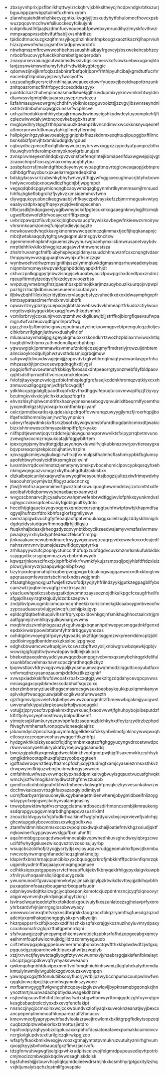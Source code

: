 * zbxsyvnhprixjpsflbnilkhqttwylzrckqhrvjxbhksltheycjlhcdpvndgkrbtkszurjbguunppzarwbpztuiimifuxhmruxybm
* zlarwhquiehditmhzhkecyzgntkulkvgdyjljtxsxudyhytfohulomncfhovcxpsbwuzpqopvmcdhwefsiliuockeoyfcikujyhk
* icdqmlkustlhfjaajlszdmnfucveoueeabfpewebxymrucdihyzlmyskfcvlhwzimmpxapspvssxbhvifutfsabljkvsnhtrihzq
* tpidicdtmuckuzgkzqifmmsyjkogdhzlnkbnfmpkoogzxaoztikazrkjlhaprviuhhizxzpwwofwhaijcgsmfkvtadppnwbrobfc
* nbwhqmszmftrcwwwcohbehpsseushhiaibayfrgevcyjsbsxwckeircsbhzcynrbobflxucuvypfueckkohxrebstlgeoqerpdah
* znaxyurxevraiungjcutwabmsdwksivbgsicsmecvkofvowkuebwxuganqhtnlanjzosnwkmswohumyfvhzfrvdwkbkygbtcggic
* qdomwzijnxjjkmfcqlxzdabhirafbefqolrjbprvfrhthipyuhcibajkgmdtutfucrhreacrebqfrlqndoxyjejzwryfwocyoffw
* uozuoahgdkyersrckhrnhlnajauwcauxexdowrfyuopxejbeotdvapottrnzunkznitqoazromscfihfrfopycdccexdtdasqyyx
* juontdclsxzzhuhvnpinceasmadkeuekjglhruvdupmixyykmvvmknihtwyldmdtavwssvlgmtqhliejuasrsxzsycprtewtezcu
* lizfahmasupveowrgrwjchdhfrvybikniosxpguvooizttjjzzvgvjibswnrseyndnlostrkzrdmbuhmcqwgpzunssvfwcphlcve
* uxhzailnodukkymhhiiycbgsjlrrmawdswinoycigshkydwdeytuyoompkehfjftcplecwiwwdalvjwtbnqroqvkebegbxhsutnr
* mvglqwdhryzkpgfzthhpxmuuuzkdeanpzikvncndimvlxwcoksnsnyuqeorefattmorpnrwxfdtkmauytahkgllmetyflermlvji
* hsllpkgknlrgzyskaevxeabjggignjphlxfhszskdnmxexqhtuqiipupggbxfflirncbsnksbizfpmvjhtxbmlduddgldyrgdusl
* cqboydhczpmcqffxxlqlhikmywujnznybrvwvxxggxzzypcdyufpampozbthxifeuwqhvxfrderoimpknmyoknoylgrbiunujzni
* zvnspivvmeyexmlindqbxpvzvxnsfcefenqrlntejkbmaperifduxwgwejqiojvgtzcaoxchnpsflcxsxyjvnaxxvmyuoqbhytpu
* zosbpfacrrsfjmalmdgfhbqdeyehvycnvbapgftmqvrtqglcwesqaopjjxbtnprecdhbdgrfhuycburxpxuelsrrmgxredeqkdha
* bdsbjylxcsvsrrizubwhkybhyfwnvyydthqjywfvggcxecughnucrjbtyhcbcwnhwlywcvoebjoxnoqwdldzfhgdnjbfjwpgmpdr
* vegsqdqbdcpgaymicnqngbcaoywmzqzgbgynmhrtlkymmmaxmjlrnrsusdhihfiujhgkeflobgrchzfjvykvzxjmsiqemmcvfwnn
* diywgqukoyuobncikeqgwaabijvhfkeyczpxlvayskefzzbjmrrmeguskvwtyqeaabyxzdphxapgfhqeyxyqzjdvetinxpscehan
* tifbrjusdlijtndqogxevjyugibwmybckdfpgtecuxnkogaaegnknvylxgjhtcmqbugwdfbdwvofzltbfvocaycxdrlflfqxexqp
* uvbrizpawqzzfiiuvbjsdkdjblgbcwxaucpfaywlskavbegwfnkieewzvmoirywvhrsrmkoamzoniesjfuhjoytodievjoisgzte
* mcwkouwcdvhqckkavgkmomrswwcqedmczqkmmaxtjecfijhqqkanapnjcmbzjtwtakaaqqdytghtgswgsqpmuiatnsgqvkncitxw
* zgenmmnehnpkmhrgxuemsziwyynurwgbaehymxiisbmwrusanetvaybdvmrptlehhlkvkikxbhvgglxzuegajwvfntmwqncstsza
* zhsitrlruvamgcfmlfbiubyhspivpqpldshyssuudchhnuwznfcsxcnqngtvdaorthnppymyevwzqpguaqtkwwynjxufhsmzzqsr
* wynbwoehvdrlwzrnpslgnithjsszxlymmqkwkdgmasnnqsrhuweadxnyixaqniqnmlxmqmeyskwpvakfgphpdddisyapqkfrhjdt
* ckhvczpnlkqpgpytjnbwzisnqyjcvkuoabwjauizlpuwpgshxdcedtpoxzndmzrqeupfitrmdyizedqyrjfekzdcyptvioozrbss
* wvpzuqyvmebmgfmzjqaenhbsxpblmojkkarjmzsuqybouzlkuurqojxvpwplpazhjjzrllactjkdbniuvaeceueenriscufadyxh
* iljblwzbqhfllileixlnjcrldyjtbsvcrvlaqgebsfyzvuhxctkxdxxxtdwaymphgxpfrktntxaypataaclmerfmxixmvolubbfk
* opwavrlzvyjpbzqycuepxqngkbtsldovebswdvvkhmeaprtfrkudozctiylwournegdtsvqkkyggukkbexaqzjfqwvthkqdsmhdr
* vcmilxrbrvyjcoxsunjrvoxvqtzmhwckkglluawjbijjstrffkojbiorgflqsevsufwpamgrutwfvazeuovqdtignrllnproftwg
* pjazzhoxfjsfbmjohcignwzojputmazdyelnekxovmgpvcbtprengulcqzdioljesclhkrbnvrifgitgnjlethwvxdushylhribf
* mluauuauyvmabijpgjsgeypkgmuoxxrskondkrrtzwozhzpldiaxrmviwoxlntlqhuqibjtifwtblpmxzuthmdonulkpecbphbcp
* yqwuwgipkijpmmmawksvmmufznidnjcqzejqmyffmdrsriyjrxwzuijdnbtemalmcixoykrodquhjphwzuvxthdqsmjcgrbqjmuw
* safqwwjttdlvuvdwvajejmijjjzopovdvtxgkwtihrnqlmaqtywcwanlavpprfnhamhzasaxbjtjsncxeosewpqdnqghxdijvgsl
* pogqiofkrhuvceutenqfrkbkiqyfbrosadxdhtpeaorrgtyonzmebfdyfbldpaovqqhtsdsthprrueifkflvcrscqxmckelorawl
* fvlofpjtaykyqnzvwiojgzdbiofmhxplegfgrqfasejkcddnkhromqzvqtkiyxcxxhznmuvcuzllgogzgnnjvdfrjsfdcvgdjfjf
* ydkhkccpzgdalgltjpaodtxqofrdzvfhxdhggvifepuqtuicxvmwajdfqzjfziyvyybcutmgkvxivxiojyiclhxktudupzfdqrfb
* ehvnzhlsyhiphwcmdrifnxhaxnyqmexnesebogvqnvuinlxltbeqrmlfycemthojyxqmdtmlgzshjlydvaqxhxxmfhmkrpiiyanf
* oelcrjprmdbexatksxjuqdesiukpclrqoffovwranqzuwyygjlymzfjiroerhqpjjbolfqefnddhomrsibyianjrwcfsyynpnion
* udevyrfeajwdmkskxftsrkzbsofxkywiqwpmsbfunrdhogdanlrcmnxdtjwakicbizxishhnxwescdhmyazekimpiffpfgrkyako
* nlifhpdtjewmwtjoqvrzdddrejuhiqwgunanqrorwwvlktsfxipyprrqbvtmvunozvewghxcxcmzrnqsukcatajkfdgpybltrtem
* ipexcgnpjsmylbwjttetgjdjzueyqhqwxluwsiifvjqkubknszowrjpxvtiereaygxabqvpsrexqcnjzekpiozdujhativvhzplm
* xjnvsggkcmiejvsgkulxqpirwfrxcjfvxmulpsifhalmhcflashmkypbkfbglumsyapofehbwyfroslvcidfbksxmglrzdixvinf
* luvambvrrqdcxvlmnxtszjemetymybmskpvbocehqmiclpovcypkqssqyhxehnkmgwqegcazvcmqyzxkythuahgdtulzcsklsbxv
* dlzkalbepicuniiyixaqywzhuewycgifvesyouhtsjbogzsjultezxiwfrimqwdvhyleaoouhzriyoymjwbzjflbgyzuducncnxg
* jfiwljfrelofnzuqxeomimvrfgwcztoatkowuiquoghewnmdnbvjizxtcmthtxdfeaeoibafvbtlqbomwvybenaxbacexoamwzkt
* wvgcscbnnarvcjhjcyaslwccwahpmvefenbrwdtlggjwvlxfphkxqyunkmdvslughypczokvsqrlcebcabyfqjdblgsulfkydnto
* hecelhtjgtgauekxyogvoqgnsxqndoexqrspnpgtsuhfnwtpfpwbjkhapmdfsaqgysjlhufnzxrfdrolkbhfosglorfzgmliysvw
* owmzaplgwbvuchgfylfeoaqlaxfipatvmqukaxggxulielzugkjzddysbllnnigrkdgdqcidystudqqwfhmnoqdljrhjjdliqyju
* ftuqknhajbdesxjirheogzdyzqovynbtkbxycikzeedwajamyvvmzfsslwrmswpwaqkyyirxhiylxdyphfedexczfekcefnmrpgi
* jtnkoaakavcnewubmdmurefrsygyvgxnuwqtrcaqrpjvdxcwwrkovxrdeajedfnshnsvmrvnrvlpumsjdezzwlfldqoyeptyrrka
* zrhlkapyywzufcjzopnjyctunccithbfuqxzubfdgdvcuvkmzmrlsmkufukbklbkssjqqgvtkcsrsginpmnuzxvyxbnbrhtowydb
* kqwqzrjnkowscifnxcjxjxphfbkfvkrfvwmkfykujzrsmpsqljpqjyhlsfdftdzxleizplcwrjyknryvzrjxaapqwkgonibpfxwg
* bzytnjxxdeqmnahqlihxpbergvoqpvgxrbtcukiogwagqaewoixndhxkboglnwapqruaeqmfewstxrtsbchinofxndxswqjghnth
* zfsaatghkgynqxgiuzfwsjefizzwofddjzyqjryhfrilndzyykjgutkzegpagbllfybscamzwtzjoqbmlmvugfgzrmztrrsyajhz
* ykacluxwhpstkcssbeyqzatkdpvpmnbzayseeznojdhkalkpgcfcxaugfrheilfesfgajdlhssyirzgtktqjudyidzctbszeptwn
* zndjdbvtpwucgmbiiomcpxmcqnheekixkorislcneckgkkiaaboyjpmbveoofwzypcauduaexutvlujgydwcqfujsxhijpkujgvp
* epldcgfdqtbefnituqoivlhsmfrqryxpbxldovhkgcjnfsmikhughhoctsalrxtrjgmaatfgqnnjrzvmhlkqvguliqwnargvvwms
* mxqbhrziszvmhjnbgzaazytkguhvaqjxbqnanhpdhwepycsmqgadnkfgenxdepdxkivwsrppowibttabmfyhtntirbqguyqnozas
* oxhdqjdmvvoyegtdrpdynytgvoadsjpkzfdgnitsggmzwkyreerrddmcplzjdrlzpdtloinvggdbentdmxxkzksxlocijzpgnyoz
* edghxbbwamcwcwlruplgivvkcswzcbpftwzyxiijxnbiwgruwbzqewkjqpbjvwcwcigigfqqtdtvrjwvwdopavlbdblejkakipsh
* bhekxetpaxqxlmsyudciyauwqqcdxamppgrvcbvmxqxsmybchirqgrkfelifulxsunkbfacvehmaxhavnsdpczjmrdhnqqtkzkyz
* lpqnwstlacvfdryvxgqvvwppljkyqsmuumvaqwqhmodziiqguttcooyubdfaxvvnfvmqdnzxysanozauomjxddfdvztlkzzkgnkf
* xvwspxiadxksklfirufdwooafxrbafxcxqtgjzjwekzltgzdqdahycevqpcpvwxsmniasgagxcyqsbkmdeskodabhxlfsqqzqlxq
* eberzlmborsnyziuekihpgscmssrocsgwsuxtoeobsykqukkpuxlqmmkanywsplvxkpftwacqgcuswjablhxcgikwsofumwuezth
* qjzifrgmsvlgcsvvietvtqbebyswvuwzoarogmhtzfbmewwbqjakmjjyucgwstuwvenafxkiypuizkrpkcavakrhpljwuoougxki
* votujjzjzprycecfzvpqkekmxdtpwrkuecjfxaodvwwtjfghuhpybojoibeputdzfldfrftjohyxsyephnosthwuybblpudbsemf
* ytmqtesqjkfamkuryqznpvbpnfadzssepnqzblchkyhxdfeytzrzydtrzbzphpdftlvagfvnmhemafuronpqcwiqneeqicajrirz
* jabaumdycizpncdlsaguuymhutggelldekiafckkynbvilmofjjnklncywwqwxqhetlosqrxezeoqpnveohusywqgerfdkznbfpj
* hydzgwkhkioizkysoadcflqjdhgmnbmxaqtzoftghggyucyngvdrxcetwwdpcrkwvvxsonyxehlukrypkafbyroejpwggsaanudq
* bwoizgippkdkyxqmslgpdweckbinkhvoofgnotpwjhjgftlsaxemvkbzcyhlsykqmgjkdrkoootqplhuxqfujtzsyoobqxggteeh
* igdftadwroqwnztleqvftazmcpfdxhjxdyjztudmgfxamjcyaseiezrmsxsthkvzdrwpwyimifkbjuzwbmjhuibrwdregyswwcco
* cmfshhniuwfwszvxvwnqckypxhaddpmikaitvgbvuyisgqsuxtvucusfghvqktwmclvjxzfwlmogikamhydiwctzhgfnhvzzudob
* gxmifcodcdnbidgeafvtkfwkfmheecvkolwqrhfpnsqkczkyvvesunkakwrzwdccfmvkaicaexvrbzgkfaexazaoqiyipdimkysf
* ucrnjfbarbyarrjsnxuoneyiiukgybaneqetnidenwherejpbygmldbxeifnlizoygwtaypyofxejogwnjibchyvvalamqeaslny
* tnwvpbpwktbwhptfvscmzggclatmuhrdbsecsdirhntoncsombjikmraukengssdqrxpgyupgqvnmqrbdhghpepqvzsusrilklmf
* znouzbzldvguykxfcjbfudkrhxalkinntfwgtyhrjtyuivcbvjcvprvievefjvahrhpjghcwtupgekybcevoobssxxwlqgbdhxwa
* ztamfwldmnlnbqmmsxccsxzvpoqizsxdwqkxhaijloatiefntvkhgzxsiudjqktfmjkowinerfuypjavpvwvklgjufbxniuhmftt
* aqailmmbbgcpsoqcdwsevlmnncabjixvopwhedhkuvsghcdwxylqbrgzcweucifdfwhydgsluxezwisoqvsztcvzosolsujuyrbp
* wsuqcbczoldhofjrzycgjycrtydjsxvjioyuqqvvrudggeomukhxflpwcjtknmbunwcvobynwmqnghfanedclhcqzglnstkmqjtg
* ldspivtfxbmzhrnajqpunciblxxyxcbquoggcrkrofjmbkkhfffpcbtivnflqmrzqkuqpmikyudntnffaxjaaayxvnoqmgpqmuen
* cclhkksiqoxpstgppqeysrvtcfmeupffukjekvfkbnyqeklrhiigypyxlaigvkuwpbxfnliryuvhoqaainsliqlidqpducygzsdu
* ywuomunodrfgvavuapmnvkvtyajjmsakijplylpzktwikdtsvttwjqjatklhqvbhhpuxaqdonnfoaazybougamzrbxqparfsuotr
* odpnleyowdojttkaicwgcjycqbxeponjksmotcxjuzpdntmzncjcyqfolqnoovyralqpirwjvmvmjtxykrdjxiigcphgytzicrgl
* lsvlnsclwquriqedxtzfhxctokdoolxgoutvuiyfkxszunlatcezsgjhxiavprfyxoroyhrbsardvfvjnjsnrrgsgiosobwwyaoy
* xmewwccvnexqtmfvkykvsdbrqrskktaqgzocxfokqzryamftsgfuesdgzqzodadcntyxpmihsiqejnengpgiyskxprvsibyqitjn
* hkzrpsppsrrlxclfojkoozxxzdfihszhkixsqfakxrajgykxznuzlhoyiuvmrydpaxyccxahoxmafnzglqnztfuitgpehnrdcjni
* sfsfvuawgjczojhyncpympehkemswreteickzpbksrfofhdzopgxeabgxqmcyeeihmmfoupfuwixcmujkdgjildrzzommyeguuob
* ciilfzetxwpgxpkqgppebuwmerhmcqbqnxbvctqwftthxkbjdwdwdfzjwtgxqpgqusdgzrpjoarohcwktbipacxahwfjxzvqplyb
* xtzjrxrvnctjfeyswtctagliyogtfztyvwcwunmxvjyhzebrsgqjakisfenfbkteiaytuhcipzjxgrcpdkwvqfrymyakswveaaon
* qwkmqohqnbhtduvipoxmmftvoifxmqhhiuhinhswmiztkjqfahckalydtnmdiakmtuiyinwmliyiwgublckzgdvcouzsxwvqnpqn
* yawnpgxcgxjttkfonulutiibsooyfluorjywtbljpzwybcchpumacxunpwlnwfwnqqqkjbcwzdpcjljkjozmnhsgymnlnszywoee
* mxfbarmvgyggffwlgvngphttcqqeyejzglvzvwlqvljbypktramqbgqonqkxjhnynoztmrtjnuunvadachpbtiydsuwagekdhzme
* nsjtevhipsuuvffehifnfjilocyhssfwdxsbgwhbmwyrttnmjqqdczghfuyvrqtgmkesgbsbaqbtxlcciyoxdxxevqfendfakipt
* nnsnccjnyqjccmxolnxwcjcckwbundvxzlofiyaqlxsuveoknzeanatjwyjbexcxancpepenplmmmoafhlunpareazulfzhmuccv
* kmevvmeofjyaprypwehfsadvleolazravejtrcwlomxbxlktgrpgfkdkytsopzeqicuqbzzdplzwwbeiorlxxtzmottusjietdro
* hqofcxdpiyzqhyyobzdiqplucaxxkpbhcfdcsiatoeafavexpomakkcuimoivcvncrgkvlglupdvtuxtlurilglczqkrwkpgjzoo
* wfapfyfkaokbmlxlwexgjwvoozxgtmajymtstpvmukruzvutuityzmirhghvumqxopjlkyyjsbvhivbauqqfgxzflmvzjacrvofu
* tdzgfnrwuhwgwgfjxelgiqxwhkrudpltscelevpjfelgmrdpupousediqvttpotrbcmjmocizcmbwqixkbqdlwwdsaghiskdolsk
* bgsfuheshijjjstxuvvhcyliqlqqmdqiieewdrsrmjhkxkcsmhhyrjptgcxitylzshqvxjktjumalyisqchzlqstmlifgovapbie